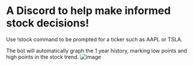 # A Discord to help make informed stock decisions!

Use !stock command to be prompted for a ticker such as AAPL or TSLA.

The bot will automatically graph the 1 year history, marking low points and high points in the stock trend.
![image](https://github.com/user-attachments/assets/827f26c6-cbf4-4444-8e10-8d221e3d54e4)
